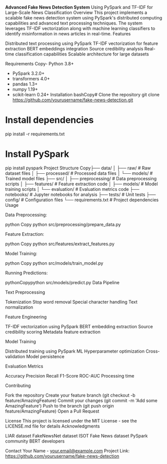 **Advanced Fake News Detection System**
Using PySpark and TF-IDF for Large-Scale News Classification
Overview
This project implements a scalable fake news detection system using PySpark's distributed computing capabilities and advanced text processing techniques. The system leverages TF-IDF vectorization along with machine learning classifiers to identify misinformation in news articles in real-time.
Features

Distributed text processing using PySpark
TF-IDF vectorization for feature extraction
BERT embeddings integration
Source credibility analysis
Real-time classification capabilities
Scalable architecture for large datasets

Requirements
Copy- Python 3.8+
- PySpark 3.2.0+
- transformers 4.0+
- pandas 1.3+
- numpy 1.19+
- scikit-learn 0.24+
Installation
bashCopy# Clone the repository
git clone https://github.com/yourusername/fake-news-detection.git

# Install dependencies
pip install -r requirements.txt

# Install PySpark
pip install pyspark
Project Structure
Copy├── data/
│   ├── raw/              # Raw dataset files
│   ├── processed/        # Processed data files
│   └── models/           # Trained model files
├── src/
│   ├── preprocessing/    # Data preprocessing scripts
│   ├── features/         # Feature extraction code
│   ├── models/          # Model training scripts
│   └── evaluation/      # Evaluation metrics code
├── notebooks/           # Jupyter notebooks for analysis
├── tests/              # Unit tests
├── config/             # Configuration files
└── requirements.txt    # Project dependencies
Usage

Data Preprocessing:

python Copy python src/preprocessing/prepare_data.py

Feature Extraction:

python Copy python src/features/extract_features.py

Model Training:

python Copy python src/models/train_model.py

Running Predictions:

pythonCopypython src/models/predict.py
Data Pipeline

Text Preprocessing

Tokenization
Stop word removal
Special character handling
Text normalization


Feature Engineering

TF-IDF vectorization using PySpark
BERT embedding extraction
Source credibility scoring
Metadata feature extraction


Model Training

Distributed training using PySpark ML
Hyperparameter optimization
Cross-validation
Model persistence



Evaluation Metrics

Accuracy
Precision
Recall
F1-Score
ROC-AUC
Processing time

Contributing

Fork the repository
Create your feature branch (git checkout -b feature/AmazingFeature)
Commit your changes (git commit -m 'Add some AmazingFeature')
Push to the branch (git push origin feature/AmazingFeature)
Open a Pull Request

License
This project is licensed under the MIT License - see the LICENSE.md file for details
Acknowledgments

LIAR dataset
FakeNewsNet dataset
ISOT Fake News dataset
PySpark community
BERT developers

Contact
Your Name - your.email@example.com
Project Link: https://github.com/yourusername/fake-news-detection
